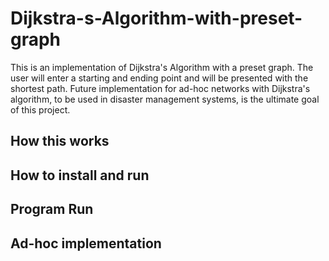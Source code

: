 # Dijkstra-s-Algorithm-with-preset-graph
This is an implementation of Dijkstra's Algorithm with a preset graph. The user will enter a starting and ending point and will be presented with the shortest path. Future implementation for ad-hoc networks with Dijkstra's algorithm, to be used in disaster management systems, is the ultimate goal of this project.

## How this works
## How to install and run
## Program Run
## Ad-hoc implementation


